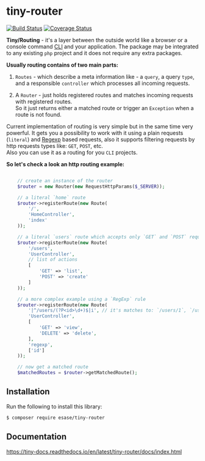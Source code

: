 # tiny-router

[![Build Status](https://travis-ci.com/esase/tiny-router.svg?branch=master)](https://travis-ci.com/github/esase/tiny-router/builds)
[![Coverage Status](https://coveralls.io/repos/github/esase/tiny-router/badge.svg?branch=master)](https://coveralls.io/github/esase/tiny-router?branch=master)

**Tiny/Routing** - it's a layer between the outside world like a browser or a console command [CLI](https://en.wikipedia.org/wiki/Command-line_interface)
and your application. The package may be integrated to any existing `php` project and it does not require any
extra packages. 

**Usually routing contains of two main parts:**
1. `Routes` - which describe a meta information like - a `query`, a query `type`, and 
a responsible `controller` which processes all incoming requests.

2. A `Router` - just holds registered routes and matches incoming requests with registered routes.   
So it just returns either a matched route or trigger an `Exception` when a route is not found.

Current implementation of routing is very simple but in the same time very powerful. It gets you 
a possibility to work with it using a plain requests (`literal`) and [Regexp](https://en.wikipedia.org/wiki/Regular_expression) based requests, 
also it supports filtering requests by http requests types like: `GET`,  `POST`, etc.  
Also you can use it as a routing for you `CLI` projects.

**So let's check a look an http routing example:**

```php

    // create an instance of the router
    $router = new Router(new RequestHttpParams($_SERVER));

    // a literal `home` route
    $router->registerRoute(new Route(
        '/',
        'HomeController',
        'index'
    ));

    // a literal `users` route which accepts only `GET` and `POST` requests
    $router->registerRoute(new Route(
        '/users',
        'UserController',
        // list of actions
        [ 
            'GET' => 'list',
            'POST' => 'create'
        ]
    ));

    // a more complex example using a `RegExp` rule
    $router->registerRoute(new Route(
        '|^/users/(?P<id>\d+)$|i', // it's matches to: `/users/1`, `/users/300`, etc
        'UserController',
        [
            'GET' => 'view', 
            'DELETE' => 'delete',
        ],
        'regexp', 
        ['id']
    ));

    // now get a matched route 
    $matchedRoutes = $router->getMatchedRoute();
```

## Installation

Run the following to install this library: 

```bash
$ composer require esase/tiny-router
```

## Documentation

https://tiny-docs.readthedocs.io/en/latest/tiny-router/docs/index.html
